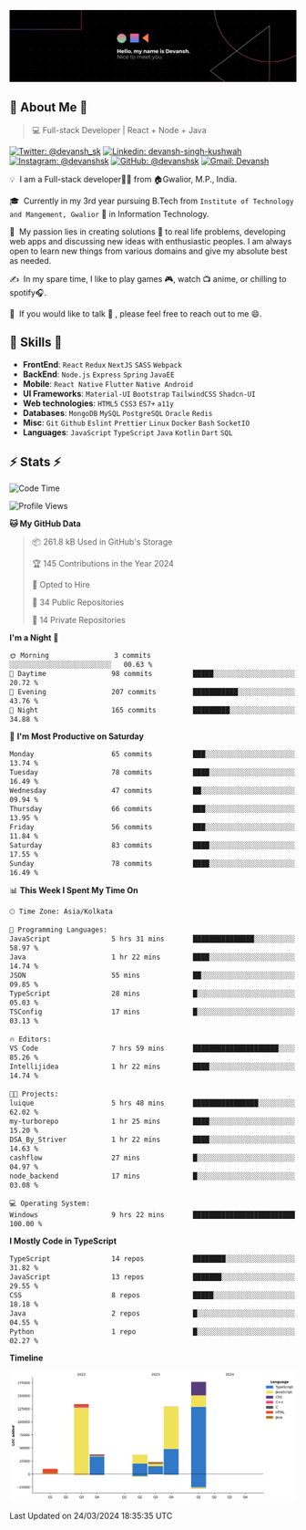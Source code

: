![Banner](./Devansh%20Singh%20Banner.png)

## 👋 About Me 👋

> 💻 Full-stack Developer | React + Node + Java

[![Twitter: @devansh_sk](https://img.shields.io/twitter/follow/devansh_sk?style=social)](https://twitter.com/devansh_sk)
[![Linkedin: devansh-singh-kushwah](https://img.shields.io/badge/-Devansh%20Singh%20Kushwah-blue?style=flat-square&logo=Linkedin&logoColor=white&link=https://www.linkedin.com/in/devanshsk/)](https://www.linkedin.com/in/devanshsk/)
[![Instagram: @devanshsk](https://img.shields.io/badge/-devanshsk-E4405F?style=flat-square&logo=instagram&logoColor=white)](https://instagram.com/devanshsk)
[![GitHub: @devanshsk](https://img.shields.io/github/followers/devanshsk?label=follow&style=social)](https://github.com/devanshsk)
[![Gmail: Devansh](https://img.shields.io/badge/Gmail-D14836?style=flat-square&logo=gmail&logoColor=white)](mailto:work.devanshsk@gmail.com)

💡 &nbsp;I am a Full-stack developer🧑‍💻 from 🏠Gwalior, M.P., India.

🎓 &nbsp;Currently in my 3rd year pursuing B.Tech from `Institute of Technology and Mangement, Gwalior` 🏫 in Information Technology.

🌱 &nbsp;My passion lies in creating solutions 🚩 to real life problems, developing web apps and discussing new ideas with enthusiastic peoples.
I am always open to learn new things from various domains and give my absolute best as needed.

✍️ &nbsp;In my spare time, I like to play games 🎮, watch 📺 anime, or chilling to spotify🎧.

💬 &nbsp;If you would like to talk 👋 , please feel free to reach out to me 😄.

##  🎉 Skills  🎉
- **FrontEnd**: `React` `Redux` `NextJS` `SASS` `Webpack`
- **BackEnd**: `Node.js` `Express` `Spring` `JavaEE`
- **Mobile**: `React Native` `Flutter` `Native Android`
- **UI Frameworks**: `Material-UI` `Bootstrap` `TailwindCSS` `Shadcn-UI`
- **Web technologies**: `HTML5` `CSS3` `ES7+` `a11y`
- **Databases**: `MongoDB` `MySQL` `PostgreSQL` `Oracle` `Redis`
- **Misc**: `Git` `Github` `Eslint` `Prettier` `Linux` `Docker` `Bash` `SocketIO`
- **Languages**: `JavaScript` `TypeScript` `Java` `Kotlin` `Dart` `SQL`

## ⚡ Stats ⚡
<!--START_SECTION:waka-->
![Code Time](http://img.shields.io/badge/Code%20Time-126%20hrs%2052%20mins-blue)

![Profile Views](http://img.shields.io/badge/Profile%20Views-11-blue)

**🐱 My GitHub Data** 

> 📦 261.8 kB Used in GitHub's Storage 
 > 
> 🏆 145 Contributions in the Year 2024
 > 
> 💼 Opted to Hire
 > 
> 📜 34 Public Repositories 
 > 
> 🔑 14 Private Repositories 
 > 
**I'm a Night 🦉** 

```text
🌞 Morning                3 commits           ░░░░░░░░░░░░░░░░░░░░░░░░░   00.63 % 
🌆 Daytime                98 commits          █████░░░░░░░░░░░░░░░░░░░░   20.72 % 
🌃 Evening                207 commits         ███████████░░░░░░░░░░░░░░   43.76 % 
🌙 Night                  165 commits         █████████░░░░░░░░░░░░░░░░   34.88 % 
```
📅 **I'm Most Productive on Saturday** 

```text
Monday                   65 commits          ███░░░░░░░░░░░░░░░░░░░░░░   13.74 % 
Tuesday                  78 commits          ████░░░░░░░░░░░░░░░░░░░░░   16.49 % 
Wednesday                47 commits          ██░░░░░░░░░░░░░░░░░░░░░░░   09.94 % 
Thursday                 66 commits          ███░░░░░░░░░░░░░░░░░░░░░░   13.95 % 
Friday                   56 commits          ███░░░░░░░░░░░░░░░░░░░░░░   11.84 % 
Saturday                 83 commits          ████░░░░░░░░░░░░░░░░░░░░░   17.55 % 
Sunday                   78 commits          ████░░░░░░░░░░░░░░░░░░░░░   16.49 % 
```


📊 **This Week I Spent My Time On** 

```text
🕑︎ Time Zone: Asia/Kolkata

💬 Programming Languages: 
JavaScript               5 hrs 31 mins       ███████████████░░░░░░░░░░   58.97 % 
Java                     1 hr 22 mins        ████░░░░░░░░░░░░░░░░░░░░░   14.74 % 
JSON                     55 mins             ██░░░░░░░░░░░░░░░░░░░░░░░   09.85 % 
TypeScript               28 mins             █░░░░░░░░░░░░░░░░░░░░░░░░   05.03 % 
TSConfig                 17 mins             █░░░░░░░░░░░░░░░░░░░░░░░░   03.13 % 

🔥 Editors: 
VS Code                  7 hrs 59 mins       █████████████████████░░░░   85.26 % 
Intellijidea             1 hr 22 mins        ████░░░░░░░░░░░░░░░░░░░░░   14.74 % 

🐱‍💻 Projects: 
luique                   5 hrs 48 mins       ████████████████░░░░░░░░░   62.02 % 
my-turborepo             1 hr 25 mins        ████░░░░░░░░░░░░░░░░░░░░░   15.20 % 
DSA_By_Striver           1 hr 22 mins        ████░░░░░░░░░░░░░░░░░░░░░   14.63 % 
cashflow                 27 mins             █░░░░░░░░░░░░░░░░░░░░░░░░   04.97 % 
node_backend             17 mins             █░░░░░░░░░░░░░░░░░░░░░░░░   03.08 % 

💻 Operating System: 
Windows                  9 hrs 22 mins       █████████████████████████   100.00 % 
```

**I Mostly Code in TypeScript** 

```text
TypeScript               14 repos            ████████░░░░░░░░░░░░░░░░░   31.82 % 
JavaScript               13 repos            ███████░░░░░░░░░░░░░░░░░░   29.55 % 
CSS                      8 repos             █████░░░░░░░░░░░░░░░░░░░░   18.18 % 
Java                     2 repos             █░░░░░░░░░░░░░░░░░░░░░░░░   04.55 % 
Python                   1 repo              █░░░░░░░░░░░░░░░░░░░░░░░░   02.27 % 
```



**Timeline**

![Lines of Code chart](https://raw.githubusercontent.com/DevanshSK/DevanshSK/main/assets/bar_graph.png)


 Last Updated on 24/03/2024 18:35:35 UTC
<!--END_SECTION:waka-->
